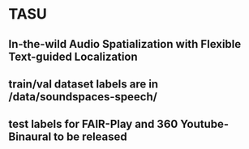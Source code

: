 # TASU
## In-the-wild Audio Spatialization with Flexible Text-guided Localization
## train/val dataset labels are in /data/soundspaces-speech/
## test labels for FAIR-Play and 360 Youtube-Binaural to be released
